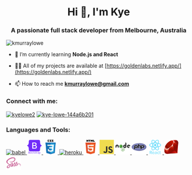 <h1 align="center">Hi 👋, I'm Kye</h1>
<h3 align="center">A passionate full stack developer from Melbourne, Australia</h3>

<p align="left"> <img src="https://komarev.com/ghpvc/?username=kmurraylowe&label=Profile%20views&color=0e75b6&style=flat" alt="kmurraylowe" /> </p>

- 🌱 I’m currently learning **Node.js and React**

- 👨‍💻 All of my projects are available at [https://goldenlabs.netlify.app/](https://goldenlabs.netlify.app/)

- 📫 How to reach me **kmurraylowe@gmail.com**

<h3 align="left">Connect with me:</h3>
<p align="left">
<a href="https://twitter.com/kyelowe2" target="blank"><img align="center" src="https://cdn.jsdelivr.net/npm/simple-icons@3.0.1/icons/twitter.svg" alt="kyelowe2" height="30" width="40" /></a>
<a href="https://linkedin.com/in/kyelowe" target="blank"><img align="center" src="https://cdn.jsdelivr.net/npm/simple-icons@3.0.1/icons/linkedin.svg" alt="kye-lowe-144a6b201" height="30" width="40" /></a>
</p>

<h3 align="left">Languages and Tools:</h3>
<p align="left"> <a href="https://babeljs.io/" target="_blank"> <img src="https://www.vectorlogo.zone/logos/babeljs/babeljs-icon.svg" alt="babel" width="40" height="40"/> </a> <a href="https://getbootstrap.com" target="_blank"> <img src="https://raw.githubusercontent.com/devicons/devicon/master/icons/bootstrap/bootstrap-plain-wordmark.svg" alt="bootstrap" width="40" height="40"/> </a> <a href="https://www.w3schools.com/css/" target="_blank"> <img src="https://raw.githubusercontent.com/devicons/devicon/master/icons/css3/css3-original-wordmark.svg" alt="css3" width="40" height="40"/> </a> <a href="https://heroku.com" target="_blank"> <img src="https://www.vectorlogo.zone/logos/heroku/heroku-icon.svg" alt="heroku" width="40" height="40"/> </a> <a href="https://www.w3.org/html/" target="_blank"> <img src="https://raw.githubusercontent.com/devicons/devicon/master/icons/html5/html5-original-wordmark.svg" alt="html5" width="40" height="40"/> </a> <a href="https://developer.mozilla.org/en-US/docs/Web/JavaScript" target="_blank"> <img src="https://raw.githubusercontent.com/devicons/devicon/master/icons/javascript/javascript-original.svg" alt="javascript" width="40" height="40"/> </a> <a href="https://nodejs.org" target="_blank"> <img src="https://raw.githubusercontent.com/devicons/devicon/master/icons/nodejs/nodejs-original-wordmark.svg" alt="nodejs" width="40" height="40"/> </a> <a href="https://www.php.net" target="_blank"> <img src="https://raw.githubusercontent.com/devicons/devicon/master/icons/php/php-original.svg" alt="php" width="40" height="40"/> </a> <a href="https://reactjs.org/" target="_blank"> <img src="https://raw.githubusercontent.com/devicons/devicon/master/icons/react/react-original-wordmark.svg" alt="react" width="40" height="40"/> </a> <a href="https://www.ruby-lang.org/en/" target="_blank"> <img src="https://raw.githubusercontent.com/devicons/devicon/master/icons/ruby/ruby-original.svg" alt="ruby" width="40" height="40"/> </a> <a href="https://sass-lang.com" target="_blank"> <img src="https://raw.githubusercontent.com/devicons/devicon/master/icons/sass/sass-original.svg" alt="sass" width="40" height="40"/> </a> </p>
